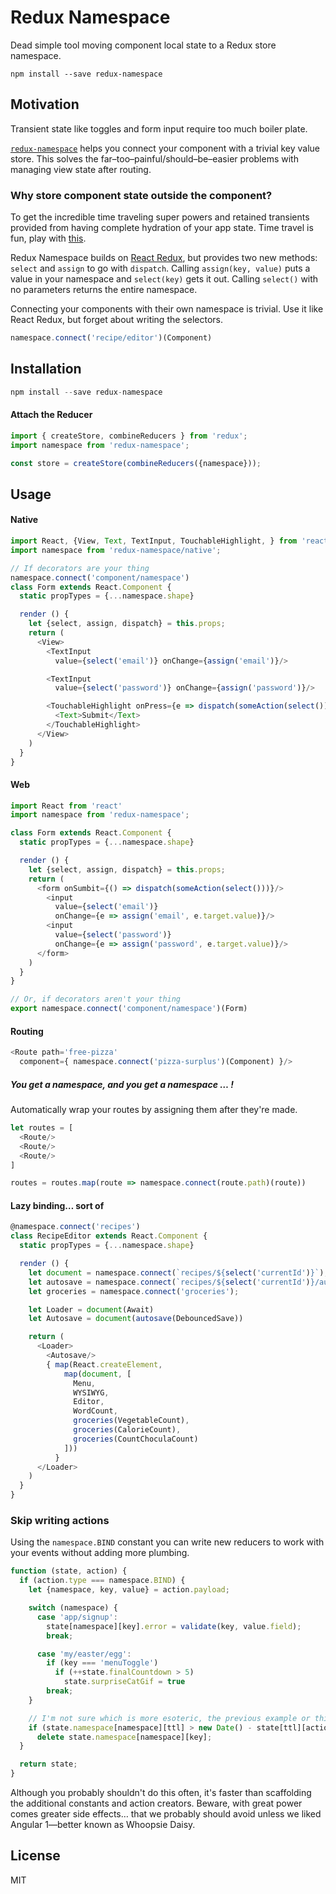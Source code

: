 Redux Namespace
=============

Dead simple tool moving component local state to a Redux store namespace.

```shell
npm install --save redux-namespace
```

## Motivation
Transient state like toggles and form input require too much boiler plate.

[`redux-namespace`](https://www.npmjs.com/package/redux-namespace)
helps you connect your component with a trivial key value store. This solves the
far–too–painful/should–be–easier problems with managing view state after routing.

### Why store component state outside the component?
To get the incredible time traveling super powers and retained transients provided
from having complete hydration of your app state. Time travel is fun, play with [this](http://todo.cmyk.nyc).

Redux Namespace builds on [React Redux](https://www.npmjs.com/package/react-redux/),
but provides two new methods: ```select``` and ```assign``` to go with `dispatch`.
Calling `assign(key, value)` puts a value in your namespace and `select(key)` gets
it out. Calling `select()` with no parameters returns the entire namespace.

Connecting your components with their own namespace is trivial. Use it like
React Redux, but forget about writing the selectors.

```js
namespace.connect('recipe/editor')(Component)
```

## Installation

```js
npm install --save redux-namespace
```

#### Attach the Reducer
```js
import { createStore, combineReducers } from 'redux';
import namespace from 'redux-namespace';

const store = createStore(combineReducers({namespace}));
```


## Usage


#### Native
```js
import React, {View, Text, TextInput, TouchableHighlight, } from 'react-native'
import namespace from 'redux-namespace/native';

// If decorators are your thing
namespace.connect('component/namespace')
class Form extends React.Component {
  static propTypes = {...namespace.shape}

  render () {
    let {select, assign, dispatch} = this.props;
    return (
      <View>
        <TextInput
          value={select('email')} onChange={assign('email')}/>

        <TextInput
          value={select('password')} onChange={assign('password')}/>

        <TouchableHighlight onPress={e => dispatch(someAction(select()))}>
          <Text>Submit</Text>
        </TouchableHighlight>
      </View>
    )
  }
}
```


#### Web
```js
import React from 'react'
import namespace from 'redux-namespace';

class Form extends React.Component {
  static propTypes = {...namespace.shape}

  render () {
    let {select, assign, dispatch} = this.props;
    return (
      <form onSumbit={() => dispatch(someAction(select()))}/>
        <input
          value={select('email')}
          onChange={e => assign('email', e.target.value)}/>
        <input
          value={select('password')}
          onChange={e => assign('password', e.target.value)}/>
      </form>
    )
  }
}

// Or, if decorators aren't your thing
export namespace.connect('component/namespace')(Form)
```


#### Routing
```js
<Route path='free-pizza'
  component={ namespace.connect('pizza-surplus')(Component) }/>
```

##### You get a namespace, and you get a namespace … !
Automatically wrap your routes by assigning them after they're made.
```js
let routes = [
  <Route/>
  <Route/>
  <Route/>
]

routes = routes.map(route => namespace.connect(route.path)(route))
```

#### Lazy binding… sort of
```js
@namespace.connect('recipes')
class RecipeEditor extends React.Component {
  static propTypes = {...namespace.shape}

  render () {
    let document = namespace.connect(`recipes/${select('currentId')}`);
    let autosave = namespace.connect(`recipes/${select('currentId')}/autosave`);
    let groceries = namespace.connect('groceries');

    let Loader = document(Await)
    let Autosave = document(autosave(DebouncedSave))

    return (
      <Loader>
        <Autosave/>
        { map(React.createElement,
            map(document, [
              Menu,
              WYSIWYG,
              Editor,
              WordCount,
              groceries(VegetableCount),
              groceries(CalorieCount),
              groceries(CountChoculaCount)
            ]))
          }
      </Loader>
    )
  }
}
```


### Skip writing actions
Using the `namespace.BIND` constant you can write new reducers to work with
your events without adding more plumbing.

```js
function (state, action) {
  if (action.type === namespace.BIND) {
    let {namespace, key, value} = action.payload;

    switch (namespace) {
      case 'app/signup':
        state[namespace][key].error = validate(key, value.field);
        break;

      case 'my/easter/egg':
        if (key === 'menuToggle')
          if (++state.finalCountdown > 5)
            state.surpriseCatGif = true
        break;
    }

    // I'm not sure which is more esoteric, the previous example or this one
    if (state.namespace[namespace][ttl] > new Date() - state[ttl][action.namespace][key])
      delete state.namespace[namespace][key];
  }

  return state;
}
```

Although you probably shouldn't do this often, it's faster than scaffolding
the additional constants and action creators. Beware, with great power comes greater side effects…
that we probably should avoid unless we liked Angular 1—better known as Whoopsie Daisy.


## License

MIT
